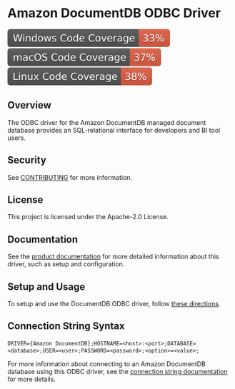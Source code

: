 # Amazon DocumentDB ODBC Driver
![Code Coverage Windows](./.github/badges/windows_coverage_badge.svg)
![Code Coverage macOS](./.github/badges/macOS_coverage_badge.svg)
![Code Coverage Linux](./.github/badges/linux_coverage_badge.svg)

## Overview

The ODBC driver for the Amazon DocumentDB managed document database provides an 
SQL-relational interface for developers and BI tool users.

## Security

See [CONTRIBUTING](CONTRIBUTING.md#security-issue-notifications) for more information.

## License

This project is licensed under the Apache-2.0 License.

## Documentation

See the [product documentation](src/markdown/index.md) for more detailed information about this driver, such as setup and configuration.

## Setup and Usage

To setup and use the DocumentDB ODBC driver, follow [these directions](src/markdown/setup/setup.md).

## Connection String Syntax

```
DRIVER={Amazon DocumentDB};HOSTNAME=<host>:<port>;DATABASE=<database>;USER=<user>;PASSWORD=<password>;<option>=<value>;
```

For more information about connecting to an Amazon DocumentDB database using this ODBC driver, see
the [connection string documentation](src/markdown/setup/connection-string.md) for more details.
